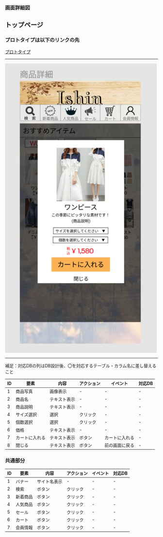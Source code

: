 
### 画面詳細図
## トップページ
### プロトタイプは以下のリンクの先
[プロトタイプ](https://www.figma.com/file/wfKsQG6jSkNm7XGWE2f2lQ/Untitled?node-id=8%3A369)
*****
<img src="../img/商品詳細.png" width="500">

*****
補足：対応DBの列はDB設計後、〇を対応するテーブル・カラム名に差し替えること

| ID | 要素 | 内容 | アクション | イベント | 対応DB |
|----|-----|----------|----------|----------|-------|
|1   |商品写真|画像表示|-|-|-|
|2   |商品名|テキスト表示|-|-|-|
|3   |商品説明|テキスト表示|-|-|-|
|4   |サイズ選択|選択|クリック|-|-|
|5   |個数選択|選択|クリック|-|-|
|6   |価格|テキスト表示|-|-|-|
|7   |カートに入れる|テキスト表示|ボタン|カートに入れる|-|
|8   |閉じる|テキスト表示|ボタン|前の画面に戻る|-|    


### 共通部分  

| ID | 要素 | 内容 | アクション | イベント | 対応DB |
|----|-----|------|----------|----------|-------|
|1   |バナー|サイト名表示|-|-|-|
|2   |検索|ボタン|クリック|-|-|
|3   |新着商品|ボタン|クリック|-|-|
|4   |人気商品|ボタン|クリック|-|-|
|5   |セール|ボタン|クリック|-|-|
|6   |カート|ボタン|クリック|-|-|
|7   |会員情報|ボタン|クリック|-|-|
